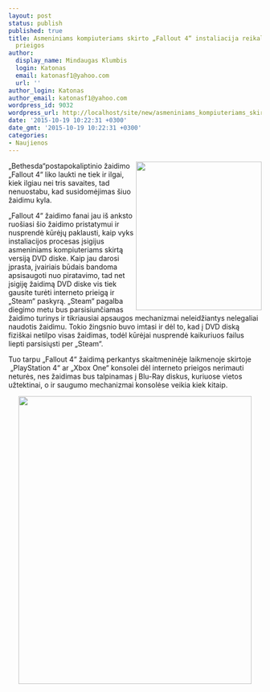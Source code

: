 ```yaml
---
layout: post
status: publish
published: true
title: Asmeniniams kompiuteriams skirto „Fallout 4“ instaliacija reikalaus interneto
  prieigos
author:
  display_name: Mindaugas Klumbis
  login: Katonas
  email: katonasf1@yahoo.com
  url: ''
author_login: Katonas
author_email: katonasf1@yahoo.com
wordpress_id: 9032
wordpress_url: http://localhost/site/new/asmeniniams_kompiuteriams_skirto_fallout_4_instaliacija_reikalaus_interneto_prieigos_/
date: '2015-10-19 10:22:31 +0300'
date_gmt: '2015-10-19 10:22:31 +0300'
categories:
- Naujienos
---
```

<p>
	<a href="http://technews.lt/userfiles/falout 4 twiter.PNG"><img alt="" src="http://technews.lt/userfiles/falout 4 twiter.PNG" style="width: 250px; height: 296px; float: right;" /></a>&bdquo;Bethesda&ldquo;postapokaliptinio žaidimo &bdquo;Fallout 4&ldquo; liko laukti ne tiek ir ilgai, kiek ilgiau nei tris savaites, tad nenuostabu, kad susidomėjimas &scaron;iuo žaidimu kyla.</p>
<p>
	&bdquo;Fallout 4&ldquo; žaidimo fanai jau i&scaron; anksto ruo&scaron;iasi &scaron;io žaidimo pristatymui ir nusprendė kūrėjų paklausti, kaip vyks instaliacijos procesas įsigijus asmeniniams kompiuteriams skirtą versiją DVD diske. Kaip jau darosi įprasta, įvairiais būdais bandoma apsisaugoti nuo piratavimo, tad net įsigiję žaidimą DVD diske vis tiek gausite turėti interneto prieigą ir &bdquo;Steam&ldquo; paskyrą. &bdquo;Steam&ldquo; pagalba diegimo metu bus parsisiunčiamas žaidimo turinys ir tikriausiai apsaugos mechanizmai neleidžiantys nelegaliai naudotis žaidimu. Tokio žingsnio buvo imtasi ir dėl to, kad į DVD diską fizi&scaron;kai netilpo visas žaidimas, todėl kūrėjai nusprendė kaikuriuos failus liepti parsisiųsti per &bdquo;Steam&ldquo;.</p>
<p>
	Tuo tarpu &bdquo;Fallout 4&ldquo; žaidimą perkantys skaitmeninėje laikmenoje skirtoje &nbsp;&bdquo;PlayStation 4&ldquo; ar &bdquo;Xbox One&ldquo; konsolei dėl interneto prieigos nerimauti neturės, nes žaidimas bus talpinamas į Blu-Ray diskus, kuriuose vietos užtektinai, o ir saugumo mechanizmai konsolėse veikia kiek kitaip. &nbsp;</p>
<p style="text-align: center;">
	<a href="http://technews.lt/userfiles/falout 4 twiter2.PNG"><img alt="" src="http://technews.lt/userfiles/falout 4 twiter2.PNG" style="width: 464px; height: 573px;" /></a></p>
